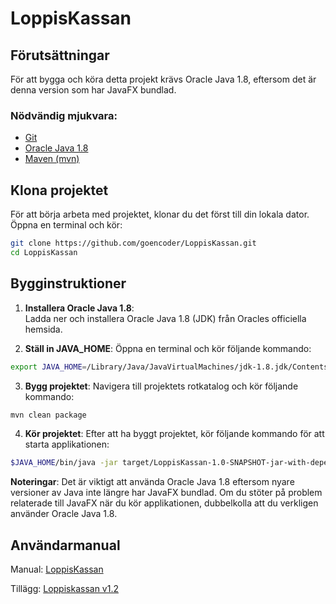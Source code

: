 # LoppisKassan

## Förutsättningar
För att bygga och köra detta projekt krävs Oracle Java 1.8, eftersom det är denna version som har JavaFX bundlad.

### Nödvändig mjukvara:
- [Git](https://git-scm.com/download/mac)
- [Oracle Java 1.8](https://www.oracle.com/java/technologies/javase/javase-jdk8-downloads.html)
- [Maven (mvn)](https://maven.apache.org/download.cgi)

## Klona projektet
För att börja arbeta med projektet, klonar du det först till din lokala dator. Öppna en terminal och kör:

```bash
git clone https://github.com/goencoder/LoppisKassan.git
cd LoppisKassan
```

## Bygginstruktioner

1. **Installera Oracle Java 1.8**:  
   Ladda ner och installera Oracle Java 1.8 (JDK) från Oracles officiella hemsida.

2. **Ställ in JAVA_HOME**:
   Öppna en terminal och kör följande kommando:

```bash
export JAVA_HOME=/Library/Java/JavaVirtualMachines/jdk-1.8.jdk/Contents/Home
```

3. **Bygg projektet**:
  Navigera till projektets rotkatalog och kör följande kommando:

```bash
mvn clean package
```
    
4. **Kör projektet**:
    Efter att ha byggt projektet, kör följande kommando för att starta applikationen:
    
```bash
$JAVA_HOME/bin/java -jar target/LoppisKassan-1.0-SNAPSHOT-jar-with-dependencies.jar
```

**Noteringar**:
Det är viktigt att använda Oracle Java 1.8 eftersom nyare versioner av Java inte längre har JavaFX bundlad. Om du stöter på problem relaterade till JavaFX när du kör applikationen, dubbelkolla att du verkligen använder Oracle Java 1.8.

## Användarmanual
Manual: [LoppisKassan](https://seteddy.wordpress.com/2016/09/20/loppiskassan/)

Tillägg: [Loppiskassan v1.2](https://seteddy.wordpress.com/2018/01/07/loppiskassan-v1-2/)

